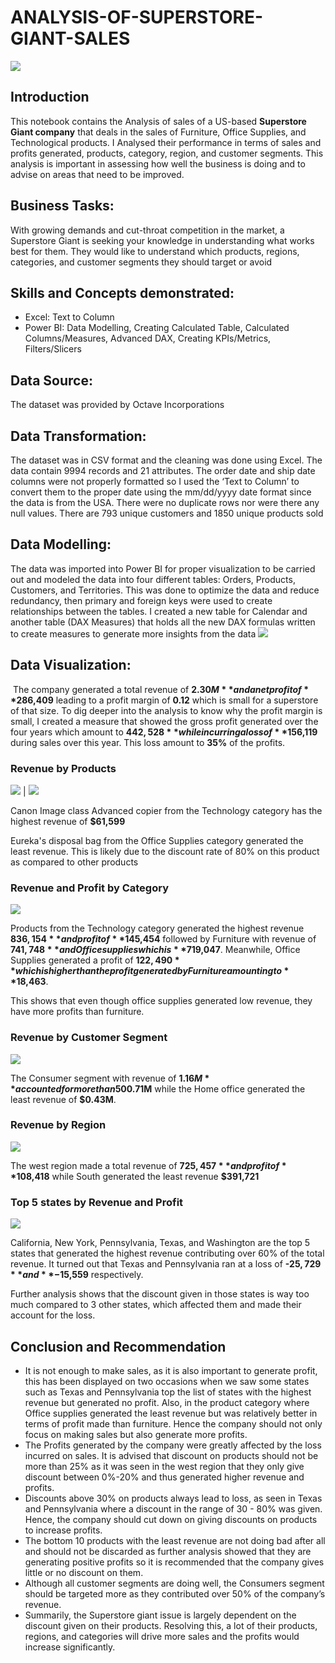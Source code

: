 # ANALYSIS-OF-SUPERSTORE-GIANT-SALES
![](supermarket-cart.jpg)

## Introduction
This notebook contains the Analysis of sales of a US-based **Superstore Giant company** that deals in the sales of Furniture, Office Supplies, and Technological products. 
I Analysed their performance in terms of sales and profits generated, products, category, region, and customer segments. This analysis is important in assessing how well the business is doing and to advise on areas that need to be improved. 

## Business Tasks:
With growing demands and cut-throat competition in the market, a Superstore Giant is seeking your knowledge in understanding what works best for them. They would like to understand which products, regions, categories, and customer segments they should target or avoid

## Skills and Concepts demonstrated:
- Excel: Text to Column
- Power BI: Data Modelling, Creating Calculated Table, Calculated Columns/Measures, Advanced DAX, Creating KPIs/Metrics, Filters/Slicers

## Data Source:
The dataset was provided by Octave Incorporations

## Data Transformation:
The dataset was in CSV format and the cleaning was done using Excel. The data contain 9994 records and 21 attributes. The order date and ship date columns were not properly formatted so I used the ‘Text to Column’ to convert them to the proper date using the mm/dd/yyyy date format since the data is from the USA. There were no duplicate rows nor were there any null values. There are 793 unique customers and 1850 unique products sold

## Data Modelling: 
The data was imported into Power BI for proper visualization to be carried out and modeled the data into four different tables: Orders, Products, Customers, and Territories. This was done to optimize the data and reduce redundancy, then primary and foreign keys were used to create relationships between the tables.
I created a new	table for Calendar and another table (DAX Measures) that holds all the new DAX formulas written to create measures to generate more insights from the data
![](Data-Modelling.PNG)

## Data Visualization:
![]()
The company generated a total revenue of **$2.30M** and a net profit of **$286,409** leading to a profit margin of **0.12** which is small for a superstore of that size.
To dig deeper into the analysis to know why the profit margin is small,
I created a measure that showed the gross profit generated over the four years which amount to **$442,528** while incurring a loss of **$156,119** during sales over this year. This loss amount to **35%** of the profits.  

### Revenue by Products
![](Top-10-products.PNG)  |   ![](Bottom-10-products.PNG)  

Canon Image class Advanced copier from the Technology category has the highest revenue of **$61,599**

Eureka's disposal bag from the Office Supplies category generated the least revenue. This is likely due to the discount rate of 80% on this product as compared to other products

### Revenue and Profit by Category
![](Revenue-and-Profit-by-Category.PNG)

Products from the Technology category generated the highest revenue **$836,154** and profit of **$145,454** followed by Furniture with revenue of **$741,748** and Office supplies which is **$719,047**. Meanwhile, Office Supplies generated a profit of **$122,490** which is higher than the profit generated by Furniture amounting to **$18,463**.

This shows that even though office supplies generated low revenue, they have more profits than furniture.

### Revenue by Customer Segment
![](Revenue-by-Segment.PNG)

The Consumer segment with revenue of **$1.16M** accounted for more than 50% of the total revenue followed by Corporate with revenue of **$0.71M** while the Home office generated the least revenue of **$0.43M**.

### Revenue by Region
![](Revenue-by-Region.PNG)

The west region made a total revenue of **$725,457** and profit of **$108,418** while South generated the least revenue **$391,721**

### Top 5 states by Revenue and Profit
![](Top-5-states-by-revenue-and-profit.PNG)

California, New York, Pennsylvania, Texas, and Washington are the top 5 states that generated the highest revenue contributing over 60% of the total revenue. It turned out that Texas and Pennsylvania ran at a loss of **-$25,729** and **-$15,559** respectively.

Further analysis shows that the discount given in those states is way too much compared to 3 other states, which affected them and made their account for the loss.

## Conclusion and Recommendation
- It is not enough to make sales, as it is also important to generate profit, this has been displayed on two occasions when we saw some states such as Texas and Pennsylvania top the list of states with the highest revenue but generated no profit. Also, in the product category where Office supplies generated the least revenue but was relatively better in terms of profit made than furniture. Hence the company should not only focus on making sales but also generate more profits.
- The Profits generated by the company were greatly affected by the loss incurred on sales. It is advised that discount on products should not be more than 25% as it was seen in the west region that they only give discount between 0%-20% and thus generated higher revenue and profits.
- Discounts above 30% on products always lead to loss, as seen in Texas and Pennsylvania where a discount in the range of 30 - 80% was given. Hence, the company should cut down on giving discounts on products to increase profits.
- The bottom 10 products with the least revenue are not doing bad after all and should not be discarded as further analysis showed that they are generating positive profits so it is recommended that the company gives little or no discount on them.   
- Although all customer segments are doing well, the Consumers segment should be targeted more as they contributed over 50% of the company’s revenue.
- Summarily, the Superstore giant issue is largely dependent on the discount given on their products. Resolving this, a lot of their products, regions, and categories will drive more sales and the profits would increase significantly.
